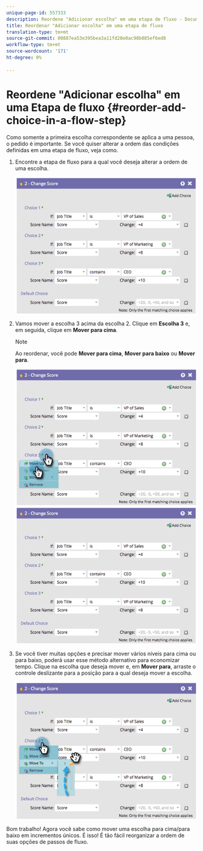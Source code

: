 ```yaml
---
unique-page-id: 557333
description: Reordene "Adicionar escolha" em uma etapa de fluxo - Documentos do Marketing - Documentação do produto
title: Reordenar "Adicionar escolha" em uma etapa de fluxo
translation-type: tm+mt
source-git-commit: 00887ea53e395bea3a11fd28e0ac98b085ef6ed8
workflow-type: tm+mt
source-wordcount: '171'
ht-degree: 0%

---
```



# Reordene &quot;Adicionar escolha&quot; em uma Etapa de fluxo {#reorder-add-choice-in-a-flow-step}

Como somente a primeira escolha correspondente se aplica a uma pessoa, o pedido é importante. Se você quiser alterar a ordem das condições definidas em uma etapa de fluxo, veja como.

1. Encontre a etapa de fluxo para a qual você deseja alterar a ordem de uma escolha.

   ![](assets/one.png)

1. Vamos mover a escolha 3 acima da escolha 2. Clique em **Escolha 3** e, em seguida, clique em **Mover para cima**.

   >[!NOTE]
   >
   >Ao reordenar, você pode **Mover para cima**, **Mover para baixo** ou **Mover para**.

   ![](assets/two.png) ![](assets/three.png)

1. Se você tiver muitas opções e precisar mover vários níveis para cima ou para baixo, poderá usar esse método alternativo para economizar tempo. Clique na escolha que deseja mover e, em **Mover para**, arraste o controle deslizante para a posição para a qual deseja mover a escolha.

   ![](assets/four.png)

Bom trabalho! Agora você sabe como mover uma escolha para cima/para baixo em incrementos únicos. É isso! É tão fácil reorganizar a ordem de suas opções de passos de fluxo.
